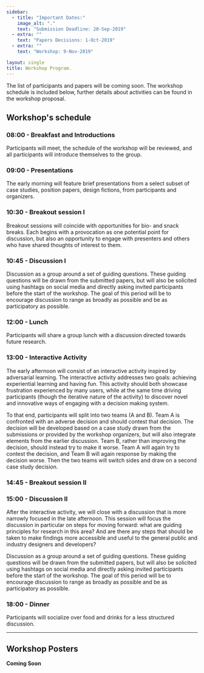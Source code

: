 ```yaml
---
sidebar:
  - title: "Important Dates:"
    image_alt: "."
    text: "Submission Deadline: 20-Sep-2019"
  - extra: ""
    text: "Papers Decisions: 1-Oct-2019"
  - extra: ""
    text: "Workshop: 9-Nov-2019"

layout: single
title: Workshop Program.
---
```


The list of participants and papers will be coming soon. The workshop schedule is included below, further details about activities can be found in the workshop proposal.

## Workshop's schedule 

### 08:00 - Breakfast and Introductions
Participants will meet, the schedule of the workshop will be reviewed, and all participants will introduce themselves to the group.

### 09:00 - Presentations
The early morning will feature brief presentations from a select subset of case studies, position papers, design fictions, from participants and organizers. 

### 10:30 - Breakout session I
Breakout sessions will coincide with opportunities for bio- and snack breaks. Each begins with a provocation as one potential point for discussion, but also an opportunity to engage with presenters and others who have shared thoughts of interest to them.

### 10:45 - Discussion I
Discussion as a group around a set of guiding questions. These guiding questions will be drawn from the submitted papers, but will also be solicited using hashtags on social media and directly asking invited participants before the start of the workshop. The goal of this period will be to encourage discussion to range as broadly as possible and be as participatory as possible.

### 12:00 - Lunch
Participants will share a group lunch with a discussion directed towards future research. 

### 13:00 - Interactive Activity
The early afternoon will consist of an interactive activity inspired by adversarial learning. The interactive activity addresses two goals: achieving experiential learning and having fun. This activity should both showcase frustration experienced by many users, while at the same time driving participants (though the iterative nature of the activity) to discover novel and innovative ways of engaging with a decision making system.

To that end, participants will split into two teams (A and B). Team A is confronted with an adverse decision and should contest that decision. The decision will be developed based on a case study drawn from the submissions or provided by the workshop organizers, but will also integrate elements from the earlier discussion. Team B, rather than improving the decision, should instead try to make it worse. Team A will again try to contest the decision, and Team B will again response by making the decision worse. Then the two teams will switch sides and draw on a second case study decision. 

### 14:45 - Breakout session II

### 15:00 - Discussion II
After the interactive activity, we will close with a discussion that is more narrowly focused in the late afternoon. This session will focus the discussion in particular on steps for moving forward: what are guiding principles for research in this area? And are there any steps that should be taken to make findings more accessible and useful to the general public and industry designers and developers?

Discussion as a group around a set of guiding questions. These guiding questions will be drawn from the submitted papers, but will also be solicited using hashtags on social media and directly asking invited participants before the start of the workshop. The goal of this period will be to encourage discussion to range as broadly as possible and be as participatory as possible.

### 18:00 - Dinner
Participants will socialize over food and drinks for a less structured discussion. 


---


## Workshop Posters

**Coming Soon** 
